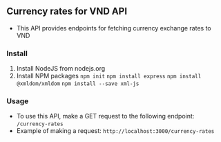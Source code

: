 ## Currency rates for VND API
- This API provides endpoints for fetching currency exchange rates to VND
### Install
1. Install NodeJS from nodejs.org
2. Install NPM packages
`npm init`
`npm install express`
`npm install @xmldom/xmldom`
`npm install --save xml-js`
### Usage
- To use this API, make a GET request to the following endpoint:
  `/currency-rates`
- Example of making a request:
`http://localhost:3000/currency-rates`
